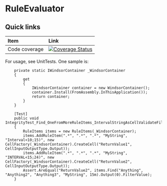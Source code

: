 # RuleEvaluator

## Quick links

|Item                  |Link                                                                                  |
|:---------------------|:-------------------------------------------------------------------------------------|
|Code coverage         | [![Coverage Status](https://coveralls.io/repos/github/PajoCz/RuleEvaluator/badge.svg?branch=master)](https://coveralls.io/github/PajoCz/RuleEvaluator?branch=master) |

For usage, see UnitTests. One sample is:

        private static IWindsorContainer _WindsorContainer
        {
            get
            {
                IWindsorContainer container = new WindsorContainer();
                container.Install(FromAssembly.InThisApplication());
                return container;
            }
        }

        [Test]
        public void IntegrityTest_Find_OneFromMoreRuleItems_IntervalStringAsCellValidateFilterDecimal_ReturnsCorrectOutputValue()
        {
            RuleItems items = new RuleItems(_WindsorContainer);
            items.AddRuleItem(".*", ".*", ".*", "MyString", "Interval<10;15)", new CellFactory(_WindsorContainer).CreateCell("ReturnValue1", CellInputOutputType.Output));
            items.AddRuleItem(".*", ".*", ".*", "MyString", "INTERVAL<15;24)", new CellFactory(_WindsorContainer).CreateCell("ReturnValue2", CellInputOutputType.Output));
            Assert.AreEqual("ReturnValue2", items.Find("Anything", "Anything2", "Anything3", "MyString", 15m).Output(0).FilterValue);
        }
